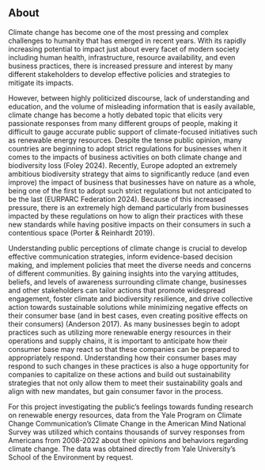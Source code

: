 ## About

Climate change has become one of the most pressing and complex challenges to humanity that has emerged in recent years. With its rapidly increasing potential to impact just about every facet of modern society including human health, infrastructure, resource availability, and even business practices, there is increased pressure and interest by many different stakeholders to develop effective policies and strategies to mitigate its impacts. 

However, between highly politicized discourse, lack of understanding and education, and the volume of misleading information that is easily available, climate change has become a hotly debated topic that elicits very passionate responses from many different groups of people, making it difficult to gauge accurate public support of climate-focused initiatives such as renewable energy resources. Despite the tense public opinion, many countries are beginning to adopt strict regulations for businesses when it comes to the impacts of business activities on both climate change and biodiversity loss (Foley 2024). Recently, Europe adopted an extremely ambitious biodiversity strategy that aims to significantly reduce (and even improve) the impact of business that businesses have on nature as a whole, being one of the first to adopt such strict regulations but not anticipated to be the last (EURPARC Federation 2024). Because of this increased pressure, there is an extremely high demand particularly from businesses impacted by these regulations on how to align their practices with these new standards while having positive impacts on their consumers in such a contentious space (Porter & Reinhardt 2019). 

Understanding public perceptions of climate change is crucial to develop effective communication strategies, inform evidence-based decision making, and implement policies that meet the diverse needs and concerns of different communities. By gaining insights into the varying attitudes, beliefs, and levels of awareness surrounding climate change, businesses and other stakeholders can tailor actions that promote widespread engagement, foster climate and biodiversity resilience, and drive collective action towards sustainable solutions while minimizing negative effects on their consumer base (and in best cases, even creating positive effects on their consumers) (Anderson 2017). As many businesses begin to adopt practices such as utilizing more renewable energy resources in their operations and supply chains, it is important to anticipate how their consumer base may react so that these companies can be prepared to appropriately respond. Understanding how their consumer bases may respond to such changes in these practices is also a huge opportunity for companies to capitalize on these actions and build out sustainability strategies that not only allow them to meet their sustainability goals and align with new mandates, but gain consumer favor in the process.

For this project investigating the public’s feelings towards funding research on renewable energy resources, data from the Yale Program on Climate Change Communication’s Climate Change in the American Mind National Survey was utilized which contains thousands of survey responses from Americans from 2008-2022 about their opinions and behaviors regarding climate change. The data was obtained directly from Yale University’s School of the Environment by request.
